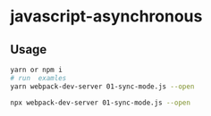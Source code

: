 # javascript-asynchronous

## Usage

```sh
yarn or npm i
# run  examles
yarn webpack-dev-server 01-sync-mode.js --open

npx webpack-dev-server 01-sync-mode.js --open
```
